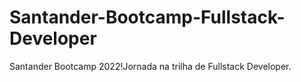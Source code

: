 # Santander-Bootcamp-Fullstack-Developer
 Santander Bootcamp 2022!Jornada na trilha de Fullstack Developer. 
